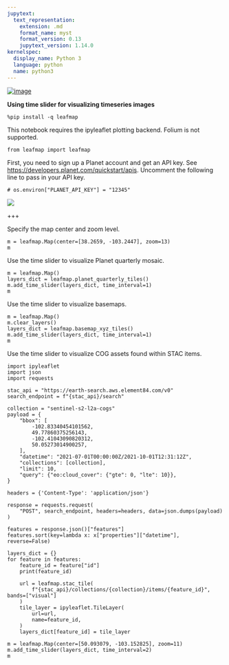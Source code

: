 ```yaml
---
jupytext:
  text_representation:
    extension: .md
    format_name: myst
    format_version: 0.13
    jupytext_version: 1.14.0
kernelspec:
  display_name: Python 3
  language: python
  name: python3
---
```


[![image](https://mybinder.org/badge_logo.svg)](https://gishub.org/leafmap-binder)

**Using time slider for visualizing timeseries images**


```{code-cell} ipython3
%pip install -q leafmap
```

This notebook requires the ipyleaflet plotting backend. Folium is not supported.

```{code-cell} ipython3
from leafmap import leafmap
```

First, you need to sign up a Planet account and get an API key. See https://developers.planet.com/quickstart/apis.
Uncomment the following line to pass in your API key.

```{code-cell} ipython3
# os.environ["PLANET_API_KEY"] = "12345"
```

![](https://i.imgur.com/ipVJ4cb.gif)

+++

Specify the map center and zoom level. 

```{code-cell} ipython3
m = leafmap.Map(center=[38.2659, -103.2447], zoom=13)
m
```

Use the time slider to visualize Planet quarterly mosaic.

```{code-cell} ipython3
m = leafmap.Map()
layers_dict = leafmap.planet_quarterly_tiles()
m.add_time_slider(layers_dict, time_interval=1)
m
```

Use the time slider to visualize basemaps.

```{code-cell} ipython3
m = leafmap.Map()
m.clear_layers()
layers_dict = leafmap.basemap_xyz_tiles()
m.add_time_slider(layers_dict, time_interval=1)
m
```

Use the time slider to visualize COG assets found within STAC items.

```{code-cell} ipython3
import ipyleaflet
import json
import requests

stac_api = "https://earth-search.aws.element84.com/v0"
search_endpoint = f"{stac_api}/search"

collection = "sentinel-s2-l2a-cogs"
payload = {
    "bbox": [
        -102.83340454101562,
        49.77860375256143,
        -102.41043090820312,
        50.05273014900257,
    ],
    "datetime": "2021-07-01T00:00:00Z/2021-10-01T12:31:12Z",
    "collections": [collection],
    "limit": 10,
    "query": {"eo:cloud_cover": {"gte": 0, "lte": 10}},
}

headers = {'Content-Type': 'application/json'}

response = requests.request(
    "POST", search_endpoint, headers=headers, data=json.dumps(payload)
)

features = response.json()["features"]
features.sort(key=lambda x: x["properties"]["datetime"], reverse=False)

layers_dict = {}
for feature in features:
    feature_id = feature["id"]
    print(feature_id)

    url = leafmap.stac_tile(
        f"{stac_api}/collections/{collection}/items/{feature_id}", bands=["visual"]
    )
    tile_layer = ipyleaflet.TileLayer(
        url=url,
        name=feature_id,
    )
    layers_dict[feature_id] = tile_layer

m = leafmap.Map(center=[50.093079, -103.152825], zoom=11)
m.add_time_slider(layers_dict, time_interval=2)
m
```

